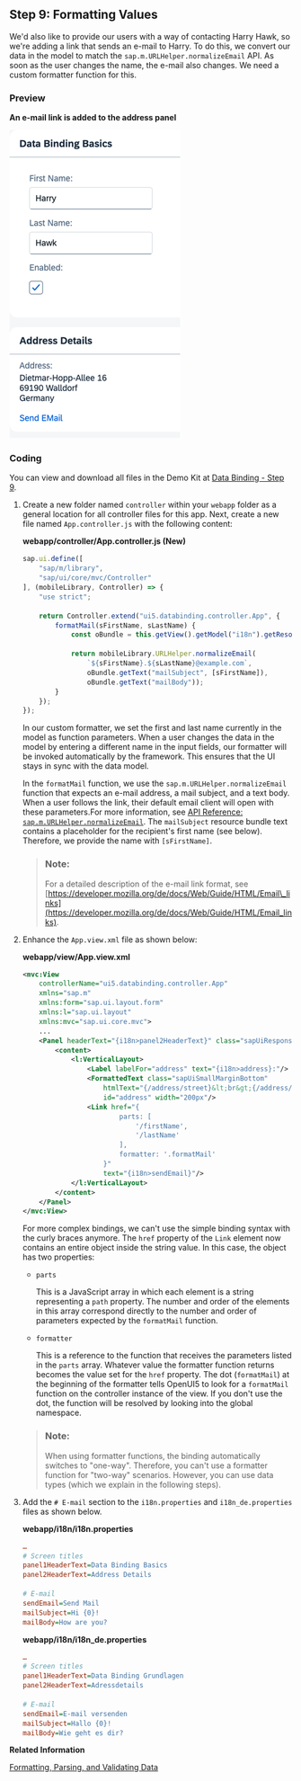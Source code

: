 <!-- loio6fdf0acd0bc24ffdad327cf7e6f9e7e0 -->

## Step 9: Formatting Values

We'd also like to provide our users with a way of contacting Harry Hawk, so we're adding a link that sends an e-mail to Harry. To do this, we convert our data in the model to match the `sap.m.URLHelper.normalizeEmail` API. As soon as the user changes the name, the e-mail also changes. We need a custom formatter function for this.



### Preview

  
  
**An e-mail link is added to the address panel**

![The graphic has an explanatory text](images/loio116157506b3f48ac8ec53ee05095c0df_LowRes.png "An e-mail link is added to the address panel")



### Coding

You can view and download all files in the Demo Kit at [Data Binding - Step 9](https://ui5.sap.com/#/entity/sap.ui.core.tutorial.databinding/sample/sap.ui.core.tutorial.databinding.09).

1.  Create a new folder named `controller` within your `webapp` folder as a general location for all controller files for this app. Next, create a new file named `App.controller.js` with the following content:

    **webapp/controller/App.controller.js \(New\)**

    ```js
    sap.ui.define([
    	"sap/m/library",
    	"sap/ui/core/mvc/Controller"
    ], (mobileLibrary, Controller) => {
    	"use strict";
    
    	return Controller.extend("ui5.databinding.controller.App", {
    		formatMail(sFirstName, sLastName) {
    			const oBundle = this.getView().getModel("i18n").getResourceBundle();
    
    			return mobileLibrary.URLHelper.normalizeEmail(
    				`${sFirstName}.${sLastName}@example.com`,
    				oBundle.getText("mailSubject", [sFirstName]),
    				oBundle.getText("mailBody"));
    		}
    	});
    });
    ```

    In our custom formatter, we set the first and last name currently in the model as function parameters. When a user changes the data in the model by entering a different name in the input fields, our formatter will be invoked automatically by the framework. This ensures that the UI stays in sync with the data model.

    In the `formatMail` function, we use the `sap.m.URLHelper.normalizeEmail` function that expects an e-mail address, a mail subject, and a text body. When a user follows the link, their default email client will open with these parameters.For more information, see [API Reference: `sap.m.URLHelper.normalizeEmail`](https://ui5.sap.com/#/api/sap.m.URLHelper/methods/normalizeEmail). The `mailSubject` resource bundle text contains a placeholder for the recipient's first name \(see below\). Therefore, we provide the name with `[sFirstName]`.

    > ### Note:  
    > For a detailed description of the e-mail link format, see [https://developer.mozilla.org/de/docs/Web/Guide/HTML/Email\_links](https://developer.mozilla.org/de/docs/Web/Guide/HTML/Email_links).

2.  Enhance the `App.view.xml` file as shown below:

    **webapp/view/App.view.xml**

    ```xml
    <mvc:View
    	controllerName="ui5.databinding.controller.App"
    	xmlns="sap.m"
    	xmlns:form="sap.ui.layout.form"
    	xmlns:l="sap.ui.layout"
    	xmlns:mvc="sap.ui.core.mvc">
    	...
    	<Panel headerText="{i18n>panel2HeaderText}" class="sapUiResponsiveMargin" width="auto">
    		<content>
    			<l:VerticalLayout>
    				<Label labelFor="address" text="{i18n>address}:"/>
    				<FormattedText class="sapUiSmallMarginBottom"
    					htmlText="{/address/street}&lt;br&gt;{/address/zip} {/address/city}&lt;br&gt;{/address/country}"
    					id="address" width="200px"/>
    				<Link href="{
    						parts: [
    							'/firstName',
    							'/lastName'
    						],
    						formatter: '.formatMail'
    					}"
    					text="{i18n>sendEmail}"/>
    			</l:VerticalLayout>
    		</content>
    	</Panel>
    </mvc:View>
    ```

    For more complex bindings, we can't use the simple binding syntax with the curly braces anymore. The `href` property of the `Link` element now contains an entire object inside the string value. In this case, the object has two properties:

    -   `parts`

        This is a JavaScript array in which each element is a string representing a `path` property. The number and order of the elements in this array correspond directly to the number and order of parameters expected by the `formatMail` function.

    -   `formatter`

        This is a reference to the function that receives the parameters listed in the `parts` array. Whatever value the formatter function returns becomes the value set for the `href` property. The dot \(<code><b></b>formatMail</code>\) at the beginning of the formatter tells OpenUI5 to look for a `formatMail` function on the controller instance of the view. If you don't use the dot, the function will be resolved by looking into the global namespace.


    > ### Note:  
    > When using formatter functions, the binding automatically switches to "one-way". Therefore, you can't use a formatter function for "two-way" scenarios. However, you can use data types \(which we explain in the following steps\).

3.  Add the `# E-mail` section to the `i18n.properties` and `i18n_de.properties` files as shown below.

    **webapp/i18n/i18n.properties**

    ```ini
    …
    # Screen titles
    panel1HeaderText=Data Binding Basics 
    panel2HeaderText=Address Details
    
    # E-mail
    sendEmail=Send Mail
    mailSubject=Hi {0}!
    mailBody=How are you?
    ```

    **webapp/i18n/i18n\_de.properties**

    ```ini
    …
    # Screen titles
    panel1HeaderText=Data Binding Grundlagen
    panel2HeaderText=Adressdetails
    
    # E-mail
    sendEmail=E-mail versenden
    mailSubject=Hallo {0}!
    mailBody=Wie geht es dir?
    ```


**Related Information**  


[Formatting, Parsing, and Validating Data](../04_Essentials/formatting-parsing-and-validating-data-07e4b92.md "Data that is presented on the UI often has to be converted so that is human readable and fits to the locale of the user. On the other hand, data entered by the user has to be parsed and validated to be understood by the data source. For this purpose, you use formatters and data types.")

